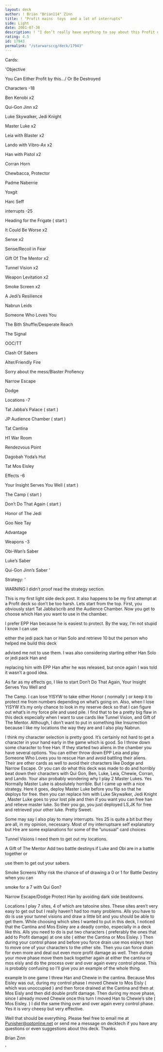 ```yaml
---
layout: deck
author: ! Brian "Brian114" Zinn
title: ! "Profit mains  toys  and a lot of interrupts"
side: Light
date: 2001-07-30
description: ! "I don’t really have anything to say about this Profit deck besides the huge force drain, battle and profit damage that it deals out."
rating: 4.5
id: 17943
permalink: "/starwarsccg/deck/17943"
---
```

Cards: 

'Objective

You Can Either Profit by this.../ Or Be Destroyed


Characters -18

Ben Kenobi x2

Qui-Gon Jinn x2

Luke Skywalker, Jedi Knight

Master Luke x2

Leia with Blaster x2

Lando with Vibro-Ax x2

Han with Pistol x2

Corran Horn

Chewbacca, Protector

Padme Naberrie

Yoxgit

Harc Seff


interrupts -25

Heading for the Frigate ( start )

It Could Be Worse x2

Sense x2

Sense/Recoil in Fear

Gift Of The Mentor x2

Tunnel Vision x2

Weapon Levitation x2

Smoke Screen x2

A Jedi’s Resilience

Nabrun Leids

Someone Who Loves You

The Bith Shuffle/Desperate Reach

The Signal

OOC/TT

Clash Of Sabers

Alter/Friendly Fire

Sorry about the mess/Blaster Profiency

Narrow Escape

Dodge


Locations -7

Tat Jabba’s Palace ( start )

JP Audience Chamber ( start )

Tat Cantina

H1 War Room

Rendezvous Point

Dagobah Yoda’s Hut

Tat Mos Eisley


Effects -6

Your Insight Serves You Well ( start )

The Camp ( start )

Don’t Do That Again ( start )

Honor of The Jedi

Goo Nee Tay

Advantage


Weapons -3

Obi-Wan’s Saber

Luke’s Saber

Qui-Gon Jinn’s Saber '

Strategy: '

WARNING I didn’t proof read the strategy section. 


This is my first light side deck post.  It also happens to be my first attempt at a Profit deck so don’t be too harsh.  Lets start from the top. First, you obviously start Tat Jabba’scrib and the Audience Chamber.  Now you get to choose which Han you want to use in the chamber. 

I prefer EPP Han because he is easiest to protect.  By the way, I’m not stupid I know I can use

either the jedi pack han or Han Solo and retrieve 10 but the person who helped me build this deck

advised me not to use them.  I was also considering starting either Han Solo or jedi pack Han and 

replacing him with EPP Han after he was released, but once again I was told it wasn’t a good idea.


As far as my effects go, I like to start Don’t Do That Again, Your Insight Serves You Well and

The Camp.   I can lose YISYW to take either Honor ( normally ) or keep it to protect me from numbers depending on what’s going on.  Also, when I lose YISYW it’s my only chance to look in my reserve deck so that I can figure out what’s in my force pile and used pile.  I find that to be a pretty big flaw in this deck especially when I want to use cards like Tunnel Vision, and Gift of The Mentor.  Although, I don’t want to put in something like Insurrection because I like my locations the way they are and I also play Nabrun.  


I think my character selection is pretty good.  It’s certainly not hard to get a character in your hand early in the game which is good.  So I throw down some character to free Han.  If they started two aliens in the chamber you have several options. You can either throw down EPP Leia and play Someone Who Loves you to rescue Han and avoid battling their aliens.  Their are other cards as well to avoid their characters like Dodge and Narrow Escape.  Or you can do what this deck was made to do and horribly beat down their characters with Qui Gon, Ben, Luke, Leia, Chewie, Corran, and Lando.  Your also probably wondering why I play 2 Master Lukes.  Yes Normally Master Luke is absolutely horrible.  But I came up with a nice strategy.  Here it goes, deploy Master Luke before you flip so that he deploys for free.  then you can replace him with Luke Skywalker, Jedi Knight , Master Luke goes to your lost pile and then if you want you can free han and retieve master luke.  So their you go, you just deployed LS,JK for free and retrieved your other luke.  Pretty Sweet.  


Some may say I also play to many interrupts.  Yes 25 is quite a bit but they are all, in my opinion, necessary.  Most of my interruptsare self explanatory but Hre are some explanations for some of the ”unusual” card choices


Tunnel Visions  I need them to get out my locations.


A Gift of The Mentor  Add two battle destinys if Luke and Obi are in a battle together or

use them to get out your sabers.


Smoke Screens  Why risk the chance of of drawing a 0 or 1 for Battle Destiny when you can

smoke for a 7 with Qui Gon?


Narrow Escape/Dodge  Protect Han by avoiding dark side beatdowns.


Locations I play 7 sites, 4 of which are tatooine sites.  These sites aren’t very easy to get out but I really haven’t had too many problems.  Alls you have to do is use your tunnel visions and draw a little bit and you should be able to get them.  While choosing which sites I wanted to put in this deck, I noticed that the Cantina and Mos Eisley are a deadly combo, especially in a deck like this.  Alls you need to do is put two characters ( preferably the ones that add to Profit damage) at one site ( either the Cantina or Mos Eisley. ) Then during your control phase and before you force drain use mos eisleys text to move one of your characters to the other site. Then you can force drain for even more and deal out even more profit damage as well.  Then during your move phase move them back together again at either the cantina or mos eisly and do the process over and over again every control phase.  This is probably confusing so I’ll give you an example of the whole thing. 


example  In one game I threw Han and Chewie in the cantina.  Because Mos Eisley was out, during my control phase I moved Chewie to Mos Eisly ( which was unoccupied ) and then force drained at the Cantina and then at Mos Eisly and then did double profit damage.  Then during my move phase, since I already moved Chewie once this turn I moved Han to Chewie’s site ( Mos Eisley. ) I did the same thing over and over again every control phase.  Yes it is very cheesy but very effective. 


Well that should be everything.  Please feel free to email me at Punisher@optonline.net or send me a message on decktech if you have any questions or even suggestions about this deck.  Thanks.


Brian Zinn



'
